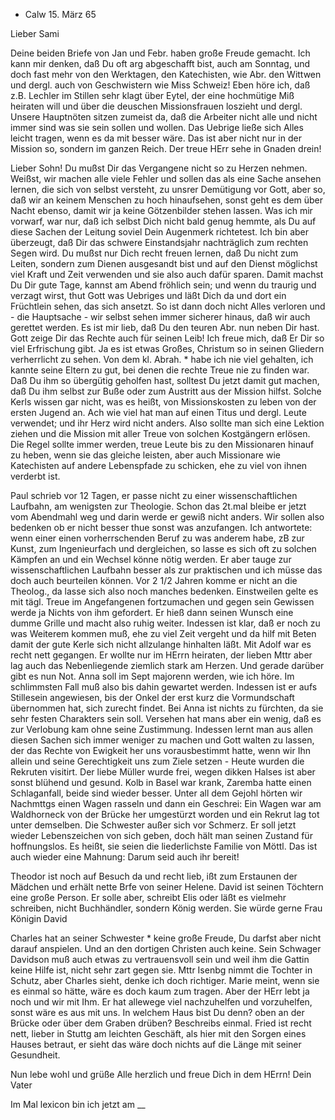 + Calw 15. März 65

Lieber Sami

Deine beiden Briefe von Jan und Febr. haben große Freude gemacht. Ich kann mir denken, daß Du oft arg abgeschafft bist, auch am Sonntag, und doch fast mehr von den Werktagen, den Katechisten, wie Abr. den Wittwen und dergl. auch von Geschwistern wie Miss Schweiz<er>! Eben höre ich, daß z.B. Lechler im Stillen sehr klagt über Eytel, der eine hochmütige Miß heiraten will und über die deuschen Missionsfrauen loszieht und dergl. Unsere Hauptnöten sitzen zumeist da, daß die Arbeiter nicht alle und nicht immer sind was sie sein sollen und wollen. Das Uebrige ließe sich Alles leicht tragen, wenn es da mit besser wäre. Das ist aber nicht nur in der Mission so, sondern im ganzen Reich. Der treue HErr sehe in Gnaden drein!

Lieber Sohn! Du mußst Dir das Vergangene nicht so zu Herzen nehmen. Weißst, wir machen alle viele Fehler und sollen das als eine Sache ansehen lernen, die sich von selbst versteht, zu unsrer Demütigung vor Gott, aber so, daß wir an keinem Menschen zu hoch hinaufsehen, sonst geht es dem über Nacht ebenso, damit wir ja keine Götzenbilder stehen lassen. Was ich mir vorwarf, war nur, daß ich selbst Dich nicht bald genug hemmte, als Du auf diese Sachen der Leitung soviel Dein Augenmerk richtetest. Ich bin aber überzeugt, daß Dir das schwere Einstandsjahr nachträglich zum rechten Segen wird. Du mußst nur Dich recht freuen lernen, daß Du nicht zum Leiten, sondern zum Dienen ausgesandt bist und auf den Dienst möglichst viel Kraft und Zeit verwenden und sie also auch dafür sparen. Damit machst Du Dir gute Tage, kannst am Abend fröhlich sein; und wenn du traurig und verzagt wirst, thut Gott was Uebriges und läßt Dich da und dort ein Früchtlein sehen, das sich ansetzt. So ist dann doch nicht Alles verloren und - die Hauptsache - wir selbst sehen immer sicherer hinaus, daß wir auch gerettet werden. Es ist mir lieb, daß Du den teuren Abr. nun neben Dir hast. Gott zeige Dir das Rechte auch für seinen Leib! Ich freue mich, daß Er Dir so viel Erfrischung gibt. Ja es ist etwas Großes, Christum so in seinen Gliedern verherrlicht zu sehen. Von dem kl. Abrah. <Dschadajappen>* habe ich nie viel gehalten, ich kannte seine Eltern zu gut, bei denen die rechte Treue nie zu finden war. Daß Du ihm so übergütig geholfen hast, solltest Du jetzt damit gut machen, daß Du ihm selbst zur Buße oder zum Austritt aus der Mission hilfst. Solche Kerls wissen gar nicht, was es heißt, von Missionskosten zu leben von der ersten Jugend an. Ach wie viel hat man auf einen Titus und dergl. Leute verwendet; und ihr Herz wird nicht anders. Also sollte man sich eine Lektion ziehen und die Mission mit aller Treue von solchen Kostgängern erlösen. Die Regel sollte immer werden, treue Leute bis zu den Missionaren hinauf zu heben, wenn sie das gleiche leisten, aber auch Missionare wie Katechisten auf andere Lebenspfade zu schicken, ehe zu viel von ihnen verderbt ist.

Paul schrieb vor 12 Tagen, er passe nicht zu einer wissenschaftlichen Laufbahn, am wenigsten zur Theologie. Schon das 2t.mal bleibe er jetzt vom Abendmahl weg und darin werde er gewiß nicht anders. Wir sollen also bedenken ob er nicht besser thue sonst was anzufangen. Ich antwortete: wenn einer einen vorherrschenden Beruf zu was anderem habe, zB zur Kunst, zum Ingenieurfach und dergleichen, so lasse es sich oft zu solchen Kämpfen an und ein Wechsel könne nötig werden. Er aber tauge zur wissenschaftlichen Laufbahn besser als zur praktischen und ich müsse das doch auch beurteilen können. Vor 2 1/2 Jahren komme er nicht an die Theolog., da lasse sich also noch manches bedenken. Einstweilen gelte es mit tägl. Treue im Angefangenen fortzumachen und gegen sein Gewissen werde ja Nichts von ihm gefordert. Er hieß dann seinen Wunsch eine dumme Grille und macht also ruhig weiter. Indessen ist klar, daß er noch zu was Weiterem kommen muß, ehe zu viel Zeit vergeht und da hilf mit Beten damit der gute Kerle sich nicht allzulange hinhalten läßt. Mit Adolf war es recht nett gegangen. Er wollte nur im HErrn heiraten, der lieben Mttr aber lag auch das Nebenliegende ziemlich stark am Herzen. Und gerade darüber gibt es nun Not. Anna soll im Sept majorenn werden, wie ich höre. Im schlimmsten Fall muß also bis dahin gewartet werden. Indessen ist er aufs Stillesein angewiesen, bis der Onkel der erst kurz die Vormundschaft übernommen hat, sich zurecht findet. Bei Anna ist nichts zu fürchten, da sie sehr festen Charakters sein soll. Versehen hat mans aber ein wenig, daß es zur Verlobung kam ohne seine Zustimmung. Indessen lernt man aus allen diesen Sachen sich immer weniger zu machen und Gott walten zu lassen, der das Rechte von Ewigkeit her uns vorausbestimmt hatte, wenn wir Ihn allein und seine Gerechtigkeit uns zum Ziele setzen - 
Heute wurden die Rekruten visitirt. Der liebe Müller wurde frei, wegen dikken Halses ist aber sonst blühend und gesund. Kolb in Basel war krank, Zaremba hatte einen Schlaganfall, beide sind wieder besser. Unter all dem Gejohl hörten wir Nachmttgs einen Wagen rasseln und dann ein Geschrei: Ein Wagen war am Waldhorneck von der Brücke her umgestürzt worden und ein Rekrut lag tot unter demselben. Die Schwester außer sich vor Schmerz. Er soll jetzt wieder Lebenszeichen von sich geben, doch hält man seinen Zustand für hoffnungslos. Es heißt, sie seien die liederlichste Familie von Möttl. Das ist auch wieder eine Mahnung: Darum seid auch ihr bereit!

Theodor ist noch auf Besuch da und recht lieb, ißt zum Erstaunen der Mädchen und erhält nette Brfe von seiner Helene. David ist seinen Töchtern eine große Person. Er solle aber, schreibt Elis oder läßt es vielmehr schreiben, nicht Buchhändler, sondern König werden. Sie würde gerne Frau Königin David

Charles hat an seiner Schwester <Peregr Davidson>* keine große Freude, Du darfst aber nicht darauf anspielen. Und an den dortigen Christen auch keine. Sein Schwager Davidson muß auch etwas zu vertrauensvoll sein und weil ihm die Gattin keine Hilfe ist, nicht sehr zart gegen sie. Mttr Isenbg nimmt die Tochter in Schutz, aber Charles sieht, denke ich doch richtiger. Marie meint, wenn sie es einmal so hätte, wäre es doch kaum zum tragen. Aber der HErr lebt ja noch und wir mit Ihm. Er hat allewege viel nachzuhelfen und vorzuhelfen, sonst wäre es aus mit uns. In welchem Haus bist Du denn? oben an der Brücke oder über dem Graben drüben? Beschreibs einmal. Fried ist recht nett, lieber in Stuttg am leichten Geschäft, als hier mit den Sorgen eines Hauses betraut, er sieht das wäre doch nichts auf die Länge mit seiner Gesundheit.

Nun lebe wohl und grüße Alle herzlich und freue Dich in dem HErrn!  Dein Vater

Im Mal lexicon bin ich jetzt am __

